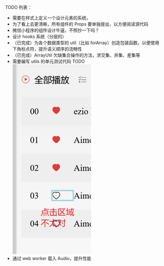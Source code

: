 TODO 列表：

- 需要在样式上定义一个设计元素的系统，
- 为了看上去更清晰，所有组件的 Props 要单独提出，以方便阅读源代码
- 微信小程序的组件设计牛逼，不照抄一下吗？
- 设计 hooks 系统（分层的）
- （已完成）为各个数据类型的 util（比如 forArray）创造包装函数，以便使用下角标点符，提升语义顺序的流畅性
- （已完成）ArrayUtil 欠缺集合操作的方法，求交集、并集、差集等
- 需要编写 utils 的单元测试代码
  TODO ![点击区域不对啊](2020-03-09-23-12-18.png)
- 通过 web worker 载入 Audio，提升性能
